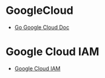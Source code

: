 # GoogleCloud

- [Go Google Cloud Doc](https://godoc.org/cloud.google.com/go#pkg-examples)

# Google Cloud IAM
- [Google Cloud IAM](https://medium.com/@jwlee98/gcp-gke-차근-차근-알아보기-6탄-cloud-iam-과-kubernetes-rbac-f02b52cf538e) 

